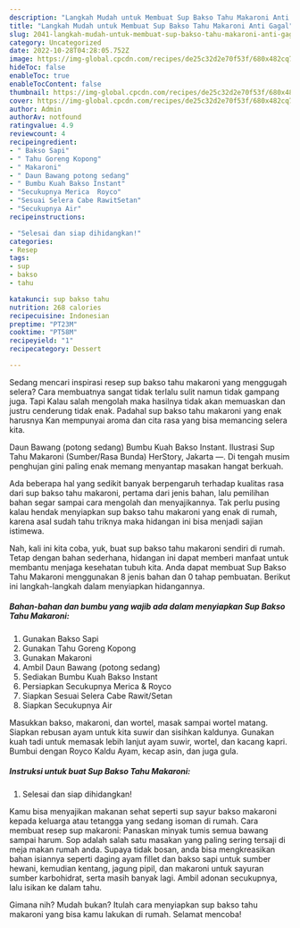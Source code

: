 ```yaml
---
description: "Langkah Mudah untuk Membuat Sup Bakso Tahu Makaroni Anti Gagal"
title: "Langkah Mudah untuk Membuat Sup Bakso Tahu Makaroni Anti Gagal"
slug: 2041-langkah-mudah-untuk-membuat-sup-bakso-tahu-makaroni-anti-gagal
category: Uncategorized
date: 2022-10-28T04:28:05.752Z
image: https://img-global.cpcdn.com/recipes/de25c32d2e70f53f/680x482cq70/sup-bakso-tahu-makaroni-foto-resep-utama.jpg
hideToc: false
enableToc: true
enableTocContent: false
thumbnail: https://img-global.cpcdn.com/recipes/de25c32d2e70f53f/680x482cq70/sup-bakso-tahu-makaroni-foto-resep-utama.jpg
cover: https://img-global.cpcdn.com/recipes/de25c32d2e70f53f/680x482cq70/sup-bakso-tahu-makaroni-foto-resep-utama.jpg
author: Admin
authorAv: notfound
ratingvalue: 4.9
reviewcount: 4
recipeingredient:
- " Bakso Sapi"
- " Tahu Goreng Kopong"
- " Makaroni"
- " Daun Bawang potong sedang"
- " Bumbu Kuah Bakso Instant"
- "Secukupnya Merica  Royco"
- "Sesuai Selera Cabe RawitSetan"
- "Secukupnya Air"
recipeinstructions:

- "Selesai dan siap dihidangkan!"
categories:
- Resep
tags:
- sup
- bakso
- tahu

katakunci: sup bakso tahu 
nutrition: 268 calories
recipecuisine: Indonesian
preptime: "PT23M"
cooktime: "PT58M"
recipeyield: "1"
recipecategory: Dessert

---
```



Sedang mencari inspirasi resep sup bakso tahu makaroni yang menggugah selera? Cara membuatnya sangat tidak terlalu sulit namun tidak gampang juga. Tapi Kalau salah mengolah maka hasilnya tidak akan memuaskan dan justru cenderung tidak enak. Padahal sup bakso tahu makaroni yang enak harusnya Kan mempunyai aroma dan cita rasa yang bisa memancing selera kita.


Daun Bawang (potong sedang) Bumbu Kuah Bakso Instant. Ilustrasi Sup Tahu Makaroni (Sumber/Rasa Bunda) HerStory, Jakarta —. Di tengah musim penghujan gini paling enak memang menyantap masakan hangat berkuah.

Ada beberapa hal yang sedikit banyak berpengaruh terhadap kualitas rasa dari sup bakso tahu makaroni, pertama dari jenis bahan, lalu pemilihan bahan segar sampai cara mengolah dan menyajikannya. Tak perlu pusing kalau hendak menyiapkan sup bakso tahu makaroni yang enak di rumah, karena asal sudah tahu triknya maka hidangan ini bisa menjadi sajian istimewa.


Nah, kali ini kita coba, yuk, buat sup bakso tahu makaroni sendiri di rumah. Tetap dengan bahan sederhana, hidangan ini dapat memberi manfaat untuk membantu menjaga kesehatan tubuh kita. Anda dapat membuat Sup Bakso Tahu Makaroni menggunakan 8 jenis bahan dan 0 tahap pembuatan. Berikut ini langkah-langkah dalam menyiapkan hidangannya.

<!--inarticleads1-->

##### Bahan-bahan dan bumbu yang wajib ada dalam menyiapkan Sup Bakso Tahu Makaroni:

1. Gunakan  Bakso Sapi
1. Gunakan  Tahu Goreng Kopong
1. Gunakan  Makaroni
1. Ambil  Daun Bawang (potong sedang)
1. Sediakan  Bumbu Kuah Bakso Instant
1. Persiapkan Secukupnya Merica &amp; Royco
1. Siapkan Sesuai Selera Cabe Rawit/Setan
1. Siapkan Secukupnya Air


Masukkan bakso, makaroni, dan wortel, masak sampai wortel matang. Siapkan rebusan ayam untuk kita suwir dan sisihkan kaldunya. Gunakan kuah tadi untuk memasak lebih lanjut ayam suwir, wortel, dan kacang kapri. Bumbui dengan Royco Kaldu Ayam, kecap asin, dan juga gula. 

<!--inarticleads2-->

##### Instruksi untuk buat Sup Bakso Tahu Makaroni:


1. Selesai dan siap dihidangkan!

Kamu bisa menyajikan makanan sehat seperti sup sayur bakso makaroni kepada keluarga atau tetangga yang sedang isoman di rumah. Cara membuat resep sup makaroni: Panaskan minyak tumis semua bawang sampai harum. Sop adalah salah satu masakan yang paling sering tersaji di meja makan rumah anda. Supaya tidak bosan, anda bisa mengkreasikan bahan isiannya seperti daging ayam fillet dan bakso sapi untuk sumber hewani, kemudian kentang, jagung pipil, dan makaroni untuk sayuran sumber karbohidrat, serta masih banyak lagi. Ambil adonan secukupnya, lalu isikan ke dalam tahu. 

Gimana nih? Mudah bukan? Itulah cara menyiapkan sup bakso tahu makaroni yang bisa kamu lakukan di rumah. Selamat mencoba!

